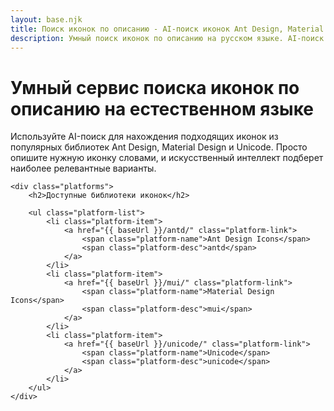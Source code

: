 ```yaml
---
layout: base.njk
title: Поиск иконок по описанию - AI-поиск иконок Ant Design, Material Design, Unicode
description: Умный поиск иконок по описанию на русском языке. AI-поиск иконок из Ant Design, Material Design, Unicode. Найти иконку по словесному описанию, копирование кода иконки, бесплатный сервис подбора иконок для разработчиков
---
```


<div class="container">
    <h1>Умный сервис поиска иконок по описанию на естественном языке</h1>
    <p>Используйте AI-поиск для нахождения подходящих иконок из популярных библиотек Ant Design, Material Design и Unicode. Просто опишите нужную иконку словами, и искусственный интеллект подберет наиболее релевантные варианты.</p>
    
    <div class="platforms">
        <h2>Доступные библиотеки иконок</h2>
        
        <ul class="platform-list">
            <li class="platform-item">
                <a href="{{ baseUrl }}/antd/" class="platform-link">
                    <span class="platform-name">Ant Design Icons</span>
                    <span class="platform-desc">antd</span>
                </a>
            </li>
            <li class="platform-item">
                <a href="{{ baseUrl }}/mui/" class="platform-link">
                    <span class="platform-name">Material Design Icons</span>
                    <span class="platform-desc">mui</span>
                </a>
            </li>
            <li class="platform-item">
                <a href="{{ baseUrl }}/unicode/" class="platform-link">
                    <span class="platform-name">Unicode</span>
                    <span class="platform-desc">unicode</span>
                </a>
            </li>
        </ul>
    </div>
</div>
